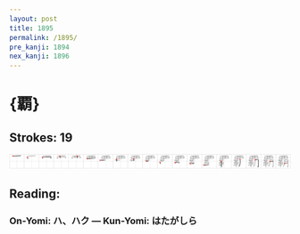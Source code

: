 ```yaml
---
layout: post
title: 1895
permalink: /1895/
pre_kanji: 1894
nex_kanji: 1896
---
```


# {覇}

## Strokes: 19

<div class="stroke"><img src="../images/E8A687.png" /></div>

## Reading:

### On-Yomi: ハ、ハク &mdash; Kun-Yomi: はたがしら
